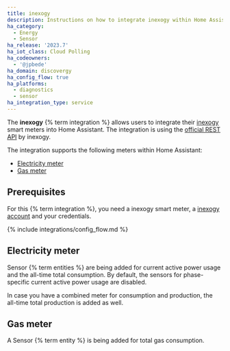```yaml
---
title: inexogy
description: Instructions on how to integrate inexogy within Home Assistant.
ha_category:
  - Energy
  - Sensor
ha_release: '2023.7'
ha_iot_class: Cloud Polling
ha_codeowners:
  - '@jpbede'
ha_domain: discovergy
ha_config_flow: true
ha_platforms:
  - diagnostics
  - sensor
ha_integration_type: service
---
```


The **inexogy** {% term integration %} allows users to integrate their [inexogy](https://inexogy.com/) smart meters into Home Assistant.
The integration is using the [official REST API](https://api.inexogy.com/docs/#/) by inexogy.

The integration supports the following meters within Home Assistant:

- [Electricity meter](#electricity-meter)
- [Gas meter](#gas-meter)

## Prerequisites

For this {% term integration %}, you need a inexogy smart meter, a [inexogy account](https://my.inexogy.com/) and your credentials.

{% include integrations/config_flow.md %}

## Electricity meter

Sensor {% term entities %} are being added for current active power usage and the all-time total consumption.
By default, the sensors for phase-specific current active power usage are disabled.

In case you have a combined meter for consumption and production, the all-time total production is added as well.

## Gas meter

A Sensor {% term entity %} is being added for total gas consumption.

